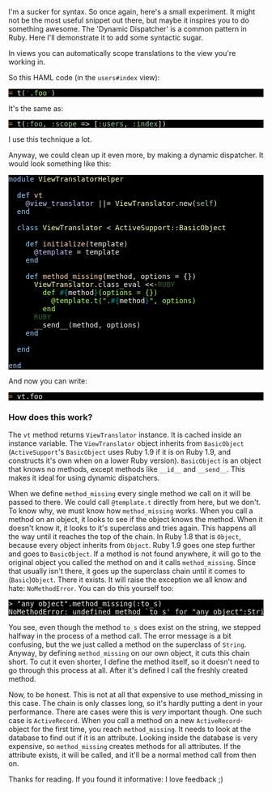 I'm a sucker for syntax. So once again, here's a small experiment. It might not be the most useful snippet out there, but maybe it inspires you to do something awesome. The 'Dynamic Dispatcher' is a common pattern in Ruby. Here I'll demonstrate it to add some syntactic sugar.

In views you can automatically scope translations to the view you're working in.

So this HAML code (in the `users#index` view):

<pre style="background: #000000; color: #f6f3e8; font-family: Monaco, monospace" class="ir_black"><font color="#e18964">=</font>&nbsp;t(<font color="#336633">'</font><font color="#a8ff60">.foo</font><font color="#336633">'</font>)
</pre>

It's the same as:

<pre style="background: #000000; color: #f6f3e8; font-family: Monaco, monospace" class="ir_black"><font color="#e18964">=</font>&nbsp;t(<font color="#99cc99">:foo</font>, <font color="#99cc99">:scope</font>&nbsp;=&gt; [<font color="#99cc99">:users</font>, <font color="#99cc99">:index</font>])</pre>

I use this technique a lot.

Anyway, we could clean up it even more, by making a dynamic dispatcher. It would look something like this:

<pre style="background: #000000; color: #f6f3e8; font-family: Monaco, monospace" class="ir_black"><font color="#96cbfe">module</font>&nbsp;<font color="#ffffb6">ViewTranslatorHelper</font>

&nbsp;&nbsp;<font color="#96cbfe">def</font>&nbsp;<font color="#ffd2a7">vt</font>
&nbsp;&nbsp;&nbsp;&nbsp;<font color="#c6c5fe">@view_translator</font>&nbsp;||= <font color="#ffffb6">ViewTranslator</font>.new(<font color="#99cc99">self</font>)
&nbsp;&nbsp;<font color="#96cbfe">end</font>

&nbsp;&nbsp;<font color="#96cbfe">class</font>&nbsp;<font color="#ffffb6">ViewTranslator</font>&nbsp;&lt; <font color="#ffffb6">ActiveSupport</font>::<font color="#ffffb6">BasicObject</font>

&nbsp;&nbsp;&nbsp;&nbsp;<font color="#96cbfe">def</font>&nbsp;<font color="#ffd2a7">initialize</font>(template)
&nbsp;&nbsp;&nbsp;&nbsp;&nbsp;&nbsp;<font color="#c6c5fe">@template</font>&nbsp;= template
&nbsp;&nbsp;&nbsp;&nbsp;<font color="#96cbfe">end</font>

&nbsp;&nbsp;&nbsp;&nbsp;<font color="#96cbfe">def</font>&nbsp;<font color="#ffd2a7">method_missing</font>(method, options = {})
&nbsp;&nbsp;&nbsp;&nbsp;&nbsp;&nbsp;<font color="#ffffb6">ViewTranslator</font>.class_eval &lt;&lt;-<font color="#336633">RUBY</font>
<font color="#a8ff60">&nbsp;&nbsp;&nbsp;&nbsp;&nbsp;&nbsp;&nbsp;&nbsp;def </font><font color="#00a0a0">#{</font>method<font color="#00a0a0">}</font><font color="#a8ff60">(options = {})</font>
<font color="#a8ff60">&nbsp;&nbsp;&nbsp;&nbsp;&nbsp;&nbsp;&nbsp;&nbsp;&nbsp;&nbsp;@template.t(&quot;.</font><font color="#00a0a0">#{</font>method<font color="#00a0a0">}</font><font color="#a8ff60">&quot;, options)</font>
<font color="#a8ff60">&nbsp;&nbsp;&nbsp;&nbsp;&nbsp;&nbsp;&nbsp;&nbsp;end</font>
<font color="#a8ff60">&nbsp;&nbsp;&nbsp;&nbsp;&nbsp;&nbsp;</font><font color="#336633">RUBY</font>
&nbsp;&nbsp;&nbsp;&nbsp;&nbsp;&nbsp;__send__(method, options)
&nbsp;&nbsp;&nbsp;&nbsp;<font color="#96cbfe">end</font>

&nbsp;&nbsp;<font color="#96cbfe">end</font>

<font color="#96cbfe">end</font></pre>

And now you can write:

<pre style="background: #000000; color: #f6f3e8; font-family: Monaco, monospace" class="ir_black"><font color="#e18964">=</font>&nbsp;vt.foo</pre>

### How does this work?

The `vt` method returns `ViewTranslator` instance. It is cached inside an instance variable. The `ViewTranslator` object inherits from `BasicObject` (`ActiveSupport`'s `BasicObject` uses Ruby 1.9 if it is on Ruby 1.9, and constructs it's own when on a lower Ruby version). `BasicObject` is an object that knows no methods, except methods like `__id__` and `__send__`. This makes it ideal for using dynamic dispatchers.

When we define `method_missing` every single method we call on it will be passed to there. We could call `@template.t` directly from here, but we don't. To know why, we must know how `method_missing` works. When you call a method on an object, it looks to see if the object knows the method. When it doesn't know it, it looks to it's superclass and tries again. This happens all the way until it reaches the top of the chain. In Ruby 1.8 that is `Object`, because every object inherits from `Object`. Ruby 1.9 goes one step further and goes to `BasicObject`. If a method is not found anywhere, it will go to the original object you called the method on and it calls `method_missing`. Since that usually isn't there, it goes up the superclass chain until it comes to (`Basic`)`Object`. There it exists. It will raise the exception we all know and hate: `NoMethodError`. You can do this yourself too:

<pre style="background: #000000; color: #f6f3e8; font-family: Monaco, monospace" class="ir_black">> "any object".method_missing(:to_s)
NoMethodError: undefined method `to_s' for "any object":String
</pre>

You see, even though the method `to_s` does exist on the string, we stepped halfway in the process of a method call. The error message is a bit confusing, but the we just called a method on the superclass of `String`. Anyway, by defining `method_missing` on our own object, it cuts this chain short. To cut it even shorter, I define the method itself, so it doesn't need to go through this process at all. After it's defined I call the freshly created method.

Now, to be honest. This is not at all that expensive to use method_missing in this case. The chain is only classes long, so it's hardly putting a dent in your performance. There are cases were this is *very* important though. One such case is `ActiveRecord`. When you call a method on a new `ActiveRecord`-object for the first time, you reach `method_missing`. It needs to look at the database to find out if it is an attribute. Looking inside the database is very expensive, so `method_missing` creates methods for all attributes. If the attribute exists, it will be called, and it'll be a normal method call from then on.

Thanks for reading. If you found it informative: I love feedback ;)
